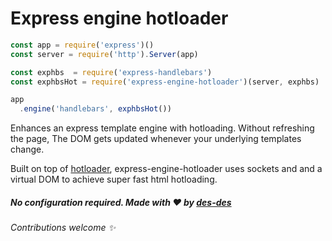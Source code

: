 # Express engine hotloader

```js
const app = require('express')()
const server = require('http').Server(app)

const exphbs  = require('express-handlebars')
const exphbsHot = require('express-engine-hotloader')(server, exphbs)

app
  .engine('handlebars', exphbsHot())
```

Enhances an express template engine with hotloading. Without refreshing the page, The DOM gets updated whenever your underlying templates change.

Built on top of [hotloader](https://github.com/des-des/hotloader), express-engine-hotloader uses sockets and and a virtual DOM to achieve super fast html hotloading.

##### No configuration required. Made with :heart: by [des-des](https://github.com/des-des)

###### Contributions welcome :sparkles:
